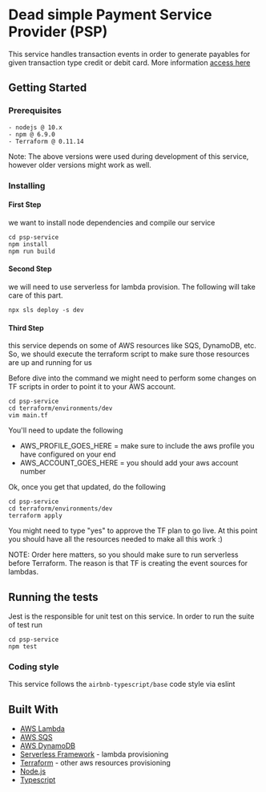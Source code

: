 # Dead simple Payment Service Provider (PSP)

This service handles transaction events in order to generate payables for given transaction type credit or debit card.
More information [access here](https://github.com/pagarme/vagas/tree/master/desafios/software-engineer-backend)

## Getting Started

### Prerequisites

```
- nodejs @ 10.x
- npm @ 6.9.0
- Terraform @ 0.11.14
```

Note: The above versions were used during development of this service, however older versions might work as well.

### Installing

#### First Step

we want to install node dependencies and compile our service

```
cd psp-service
npm install
npm run build
```

#### Second Step

we will need to use serverless for lambda provision. The following will take care of this part.

```
npx sls deploy -s dev
```

#### Third Step

this service depends on some of AWS resources like SQS, DynamoDB, etc. So, we should execute the terraform script to make sure those resources are up and running for us

Before dive into the command we might need to perform some changes on TF scripts in order to point it to your AWS account.

```
cd psp-service
cd terraform/environments/dev
vim main.tf
```

You'll need to update the following

- AWS_PROFILE_GOES_HERE = make sure to include the aws profile you have configured on your end
- AWS_ACCOUNT_GOES_HERE = you should add your aws account number

Ok, once you get that updated, do the following

```
cd psp-service
cd terraform/environments/dev
terraform apply
```

You might need to type "yes" to approve the TF plan to go live.
At this point you should have all the resources needed to make all this work :)

NOTE: Order here matters, so you should make sure to run serverless before Terraform. The reason is that TF is creating the event sources for lambdas.


## Running the tests

Jest is the responsible for unit test on this service. In order to run the suite of test run

```
cd psp-service
npm test
```

### Coding style

This service follows the `airbnb-typescript/base` code style via eslint

## Built With

* [AWS Lambda](https://aws.amazon.com/lambda/)
* [AWS SQS](https://aws.amazon.com/sqs/)
* [AWS DynamoDB](https://aws.amazon.com/dynamodb/)
* [Serverless Framework](https://serverless.com/) - lambda provisioning
* [Terraform](terraform.io) - other aws resources provisioning
* [Node.js](https://nodejs.org)
* [Typescript](https://www.typescriptlang.org/)
